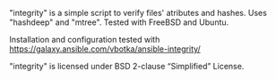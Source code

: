 "integrity" is a simple script to verify files' atributes and
hashes. Uses "hashdeep" and "mtree". Tested with FreeBSD and Ubuntu.

Installation and configuration tested with https://galaxy.ansible.com/vbotka/ansible-integrity/

"integrity" is licensed under BSD 2-clause “Simplified” License.
